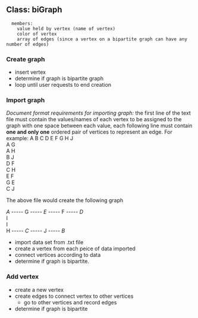 ## Class: biGraph
      members:
        value held by vertex (name of vertex)
        color of vertex
        array of edges (since a vertex on a bipartite graph can have any number of edges)
        
### Create graph
  - insert vertex
  - determine if graph is bipartite graph
  - loop until user requests to end creation
  
### Import graph
_Document format requirements for importing graph:_ the first line of the text file must contain the values/names of each vertex to be assigned to the graph with one space between each value, each following line must contain __one and only one__ ordered pair of vertices to represent an edge.  For example: 
      A B C D E F G H J  
      A G  
      A H  
      B J  
      D F  
      C H  
      E F  
      G E  
      C J  

The above file would create the following graph

_A_ ----- G ----- _E_ ----- F ----- _D_  
 I  
 I                  
H ----- _C_ ----- J ----- _B_
      
      
  - import data set from .txt file
  - create a vertex from each peice of data imported
  - connect vertices according to data
  - determine if graph is bipartite.
  
### Add vertex
  - create a new vertex
  - create edges to connect vertex to other vertices
    - go to other vertices and record edges
  - determine if graph is bipartite
  
